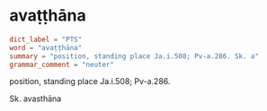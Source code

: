 # avaṭṭhāna

``` toml
dict_label = "PTS"
word = "avaṭṭhāna"
summary = "position, standing place Ja.i.508; Pv-a.286. Sk. a"
grammar_comment = "neuter"
```

position, standing place Ja.i.508; Pv\-a.286.

Sk. avasthāna

